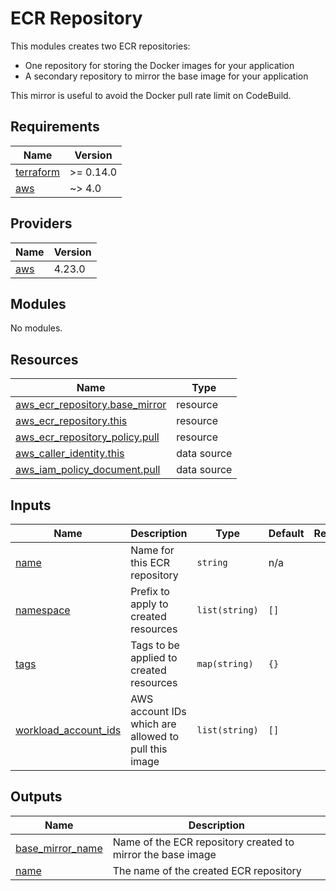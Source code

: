 # ECR Repository

This modules creates two ECR repositories:

* One repository for storing the Docker images for your application
* A secondary repository to mirror the base image for your application

This mirror is useful to avoid the Docker pull rate limit on CodeBuild.

<!-- BEGIN_TF_DOCS -->
## Requirements

| Name | Version |
|------|---------|
| <a name="requirement_terraform"></a> [terraform](#requirement\_terraform) | >= 0.14.0 |
| <a name="requirement_aws"></a> [aws](#requirement\_aws) | ~> 4.0 |

## Providers

| Name | Version |
|------|---------|
| <a name="provider_aws"></a> [aws](#provider\_aws) | 4.23.0 |

## Modules

No modules.

## Resources

| Name | Type |
|------|------|
| [aws_ecr_repository.base_mirror](https://registry.terraform.io/providers/hashicorp/aws/latest/docs/resources/ecr_repository) | resource |
| [aws_ecr_repository.this](https://registry.terraform.io/providers/hashicorp/aws/latest/docs/resources/ecr_repository) | resource |
| [aws_ecr_repository_policy.pull](https://registry.terraform.io/providers/hashicorp/aws/latest/docs/resources/ecr_repository_policy) | resource |
| [aws_caller_identity.this](https://registry.terraform.io/providers/hashicorp/aws/latest/docs/data-sources/caller_identity) | data source |
| [aws_iam_policy_document.pull](https://registry.terraform.io/providers/hashicorp/aws/latest/docs/data-sources/iam_policy_document) | data source |

## Inputs

| Name | Description | Type | Default | Required |
|------|-------------|------|---------|:--------:|
| <a name="input_name"></a> [name](#input\_name) | Name for this ECR repository | `string` | n/a | yes |
| <a name="input_namespace"></a> [namespace](#input\_namespace) | Prefix to apply to created resources | `list(string)` | `[]` | no |
| <a name="input_tags"></a> [tags](#input\_tags) | Tags to be applied to created resources | `map(string)` | `{}` | no |
| <a name="input_workload_account_ids"></a> [workload\_account\_ids](#input\_workload\_account\_ids) | AWS account IDs which are allowed to pull this image | `list(string)` | `[]` | no |

## Outputs

| Name | Description |
|------|-------------|
| <a name="output_base_mirror_name"></a> [base\_mirror\_name](#output\_base\_mirror\_name) | Name of the ECR repository created to mirror the base image |
| <a name="output_name"></a> [name](#output\_name) | The name of the created ECR repository |
<!-- END_TF_DOCS -->
